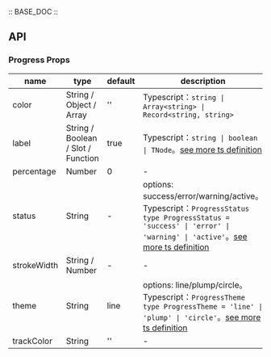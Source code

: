 :: BASE_DOC ::

## API

### Progress Props

name | type | default | description | required
-- | -- | -- | -- | --
color | String / Object / Array | '' | Typescript：`string \| Array<string> \| Record<string, string>` | N
label | String / Boolean / Slot / Function | true | Typescript：`string \| boolean \| TNode`。[see more ts definition](https://github.com/Tencent/tdesign-mobile-vue/blob/develop/src/common.ts) | N
percentage | Number | 0 | \- | N
status | String | - | options: success/error/warning/active。Typescript：`ProgressStatus` `type ProgressStatus = 'success' \| 'error' \| 'warning' \| 'active'`。[see more ts definition](https://github.com/Tencent/tdesign-mobile-vue/tree/develop/src/progress/type.ts) | N
strokeWidth | String / Number | - | \- | N
theme | String | line | options: line/plump/circle。Typescript：`ProgressTheme` `type ProgressTheme = 'line' \| 'plump' \| 'circle'`。[see more ts definition](https://github.com/Tencent/tdesign-mobile-vue/tree/develop/src/progress/type.ts) | N
trackColor | String | '' | \- | N
